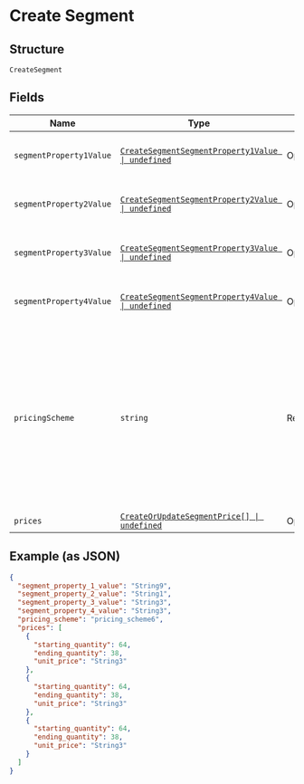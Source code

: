 
# Create Segment

## Structure

`CreateSegment`

## Fields

| Name | Type | Tags | Description |
|  --- | --- | --- | --- |
| `segmentProperty1Value` | [`CreateSegmentSegmentProperty1Value \| undefined`](../../doc/models/containers/create-segment-segment-property-1-value.md) | Optional | This is a container for one-of cases. |
| `segmentProperty2Value` | [`CreateSegmentSegmentProperty2Value \| undefined`](../../doc/models/containers/create-segment-segment-property-2-value.md) | Optional | This is a container for one-of cases. |
| `segmentProperty3Value` | [`CreateSegmentSegmentProperty3Value \| undefined`](../../doc/models/containers/create-segment-segment-property-3-value.md) | Optional | This is a container for one-of cases. |
| `segmentProperty4Value` | [`CreateSegmentSegmentProperty4Value \| undefined`](../../doc/models/containers/create-segment-segment-property-4-value.md) | Optional | This is a container for one-of cases. |
| `pricingScheme` | `string` | Required | The handle for the pricing scheme. Available options: per_unit, volume, tiered, stairstep. See [Price Bracket Rules](https://help.chargify.com/products/product-components.html#price-bracket-rules) for an overview of pricing schemes. |
| `prices` | [`CreateOrUpdateSegmentPrice[] \| undefined`](../../doc/models/create-or-update-segment-price.md) | Optional | - |

## Example (as JSON)

```json
{
  "segment_property_1_value": "String9",
  "segment_property_2_value": "String1",
  "segment_property_3_value": "String3",
  "segment_property_4_value": "String3",
  "pricing_scheme": "pricing_scheme6",
  "prices": [
    {
      "starting_quantity": 64,
      "ending_quantity": 38,
      "unit_price": "String3"
    },
    {
      "starting_quantity": 64,
      "ending_quantity": 38,
      "unit_price": "String3"
    },
    {
      "starting_quantity": 64,
      "ending_quantity": 38,
      "unit_price": "String3"
    }
  ]
}
```


